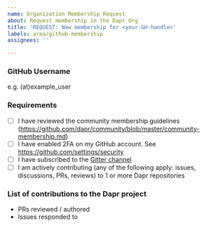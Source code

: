 ```yaml
---
name: Organization Membership Request
about: Request membership in the Dapr Org
title: 'REQUEST: New membership for <your-GH-handle>'
labels: area/github-membership
assignees: ''

---
```


### GitHub Username

e.g. (at)example_user

### Requirements

- [ ] I have reviewed the community membership guidelines (https://github.com/dapr/community/blob/master/community-membership.md)
- [ ] I have enabled 2FA on my GitHub account. See https://github.com/settings/security
- [ ] I have subscribed to the [Gitter channel](https://gitter.im/dapr/community)
- [ ] I am actively contributing (any of the following apply: issues, discussions, PRs, reviews) to 1 or more Dapr repositories

### List of contributions to the Dapr project

- PRs reviewed / authored
- Issues responded to
